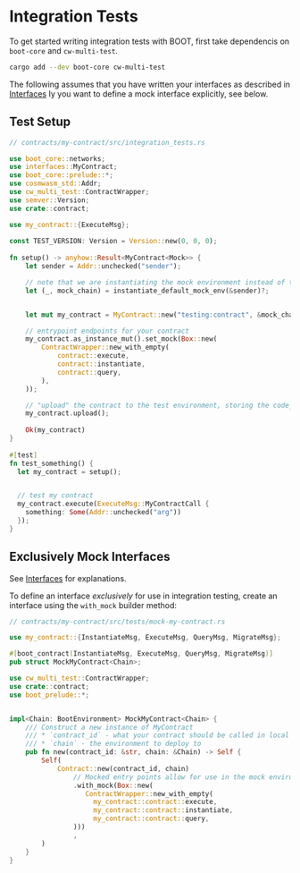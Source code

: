 # Integration Tests

To get started writing integration tests with BOOT, first take dependencis on `boot-core` and `cw-multi-test`.

```bash
cargo add --dev boot-core cw-multi-test
```

The following assumes that you have written your interfaces as described in [Interfaces](./quick_start/interfaces.md) Iy you want to define a mock interface explicitly, see below.

## Test Setup

```rust
// contracts/my-contract/src/integration_tests.rs

use boot_core::networks;  
use interfaces::MyContract;
use boot_core::prelude::*;  
use cosmwasm_std::Addr;  
use cw_multi_test::ContractWrapper;
use semver::Version;
use crate::contract;

use my_contract::{ExecuteMsg};
  
const TEST_VERSION: Version = Version::new(0, 0, 0);  
  
fn setup() -> anyhow::Result<MyContract<Mock>> {  
    let sender = Addr::unchecked("sender"); 

    // note that we are instantiating the mock environment instead of the daemon_environment
    let (_, mock_chain) = instantiate_default_mock_env(&sender)?;  


    let mut my_contract = MyContract::new("testing:contract", &mock_chain);  

    // entrypoint endpoints for your contract
    my_contract.as_instance_mut().set_mock(Box::new(  
        ContractWrapper::new_with_empty(
            contract::execute,  
            contract::instantiate,  
            contract::query,  
        ),
    ));

    // "upload" the contract to the test environment, storing the code_id
    my_contract.upload(); 
  
    Ok(my_contract)  
}  
  
#[test]  
fn test_something() {  
  let my_contract = setup();  


  // test my contract
  my_contract.execute(ExecuteMsg::MyContractCall {
    something: Some(Addr::unchecked("arg"))
  });
}
```

## Exclusively Mock Interfaces

See [Interfaces](./quick_start/interfaces.md)  for explanations.

To define an interface *exclusively* for use in integration testing, create an interface using the `with_mock` builder method:

```rust
// contracts/my-contract/src/tests/mock-my-contract.rs

use my_contract::{InstantiateMsg, ExecuteMsg, QueryMsg, MigrateMsg};

#[boot_contract(InstantiateMsg, ExecuteMsg, QueryMsg, MigrateMsg)]
pub struct MockMyContract<Chain>;

use cw_multi_test::ContractWrapper;
use crate::contract;
use boot_prelude::*;


impl<Chain: BootEnvironment> MockMyContract<Chain> {
    /// Construct a new instance of MyContract
    /// * `contract_id` - what your contract should be called in local state (*not* on-chain)
    /// * `chain` - the environment to deploy to
    pub fn new(contract_id: &str, chain: &Chain) -> Self {
        Self(
            Contract::new(contract_id, chain)
                // Mocked entry points allow for use in the mock environment (cw-multi-test)
                .with_mock(Box::new(
                   ContractWrapper::new_with_empty(
                     my_contract::contract::execute,
                     my_contract::contract::instantiate,
                     my_contract::contract::query,
                )))
                ,
        )
    }
}
```
